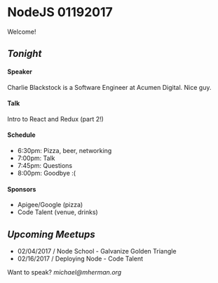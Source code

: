 # NodeJS 01192017

Welcome!

## _Tonight_

#### Speaker

Charlie Blackstock is a Software Engineer at Acumen Digital. Nice guy.

#### Talk

Intro to React and Redux (part 2!)

#### Schedule

- 6:30pm: Pizza, beer, networking  
- 7:00pm: Talk  
- 7:45pm: Questions
- 8:00pm: Goodbye :(

#### Sponsors

- Apigee/Google (pizza)
- Code Talent (venue, drinks)

## _Upcoming Meetups_

- 02/04/2017 / Node School - Galvanize Golden Triangle
- 02/16/2017 / Deploying Node - Code Talent

Want to speak? _michael@mherman.org_
